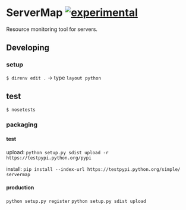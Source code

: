# ServerMap [![experimental](http://badges.github.io/stability-badges/dist/experimental.svg)](http://github.com/badges/stability-badges)

Resource monitoring tool for servers.

## Developing

### setup

`$ direnv edit .` → type `layout python`

## test

`$ nosetests`

### packaging

#### test

upload: `python setup.py sdist upload -r https://testpypi.python.org/pypi`

install: `pip install --index-url https://testpypi.python.org/simple/ servermap`

#### production

`python setup.py register`
`python setup.py sdist upload`
